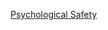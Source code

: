 [Psychological Safety](https://daneweber.github.io/presentations/PsychologicalSafety/PsychologicalSafety.html)

